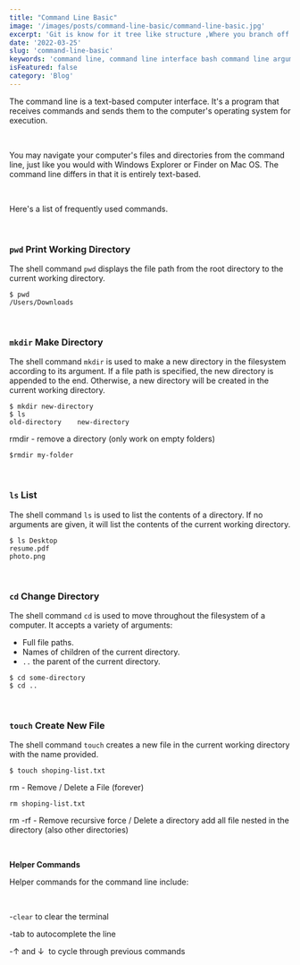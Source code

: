 ```yaml
---
title: "Command Line Basic"
image: '/images/posts/command-line-basic/command-line-basic.jpg'
excerpt: 'Git is know for it tree like structure ,Where you branch off from a code base in other to make you changes and then merge them back in at another location.Git will help you see the differences between two branches and help you merge them together.' 
date: '2022-03-25'
slug: 'command-line-basic'
keywords: 'command line, command line interface bash command line arguments, mac command line, command line commands,command line basic'
isFeatured: false
category: 'Blog'
---
```



The command line is a text-based computer interface. It's a program that receives commands and sends them to the computer's operating system for execution.

&nbsp;


You may navigate your computer's files and directories from the command line, just like you would with Windows Explorer or Finder on Mac OS. The command line differs in that it is entirely text-based.

&nbsp;

Here's a list of frequently used commands.

&nbsp;

###  `pwd` Print Working Directory 

The shell command `pwd` displays the file path from the root directory to the current working directory.

```
$ pwd
/Users/Downloads
```

&nbsp;

### `mkdir` Make Directory 

The shell command `mkdir` is used to make a new directory in the filesystem according to its argument. If a file path is specified, the new directory is appended to the end. Otherwise, a new directory will be created in the current working directory.

```
$ mkdir new-directory
$ ls 
old-directory    new-directory
```

rmdir - remove a directory (only work on empty folders)

```
$rmdir my-folder
```

&nbsp;


### `ls` List 

The shell command `ls` is used to list the contents of a directory. If no arguments are given, it will list the contents of the current working directory.

```
$ ls Desktop
resume.pdf
photo.png
```

&nbsp;


### `cd` Change Directory 

The shell command `cd` is used to move throughout the filesystem of a computer. It accepts a variety of arguments:

- Full file paths.
- Names of children of the current directory.
- `..` the parent of the current directory.

```
$ cd some-directory
$ cd ..
```

&nbsp;

### `touch` Create New File 

The shell command `touch` creates a new file in the current working directory with the name provided.

```
$ touch shoping-list.txt
```

rm - Remove / Delete a File (forever)

```
rm shoping-list.txt
```

rm -rf - Remove recursive force / Delete a directory add all file nested in the directory (also other directories)

&nbsp;

**Helper Commands** 

Helper commands for the command line include:

&nbsp;

-`clear` to clear the terminal

-tab to autocomplete the line

-↑ and ↓  to cycle through previous commands